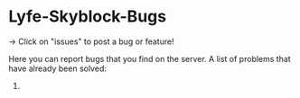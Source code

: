 # Lyfe-Skyblock-Bugs
-> Click on "issues" to post a bug or feature!

Here you can report bugs that you find on the server.
A list of problems that have already been solved:

1. 

